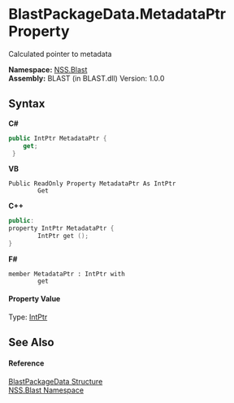 # BlastPackageData.MetadataPtr Property 
 

Calculated pointer to metadata

**Namespace:**&nbsp;<a href="88b55311-4a89-0894-e27a-e157e443c7f7">NSS.Blast</a><br />**Assembly:**&nbsp;BLAST (in BLAST.dll) Version: 1.0.0

## Syntax

**C#**<br />
``` C#
public IntPtr MetadataPtr {
	get;
 }
```

**VB**<br />
``` VB
Public ReadOnly Property MetadataPtr As IntPtr
		Get
```

**C++**<br />
``` C++
public:
property IntPtr MetadataPtr {
		IntPtr get ();
}
```

**F#**<br />
``` F#
member MetadataPtr : IntPtr with 
		get

```


#### Property Value
Type: <a href="https://docs.microsoft.com/dotnet/api/system.intptr" target="_blank" rel="noopener noreferrer">IntPtr</a>

## See Also


#### Reference
<a href="08d36c75-b5dc-8eaf-5936-daa952653fa2">BlastPackageData Structure</a><br /><a href="88b55311-4a89-0894-e27a-e157e443c7f7">NSS.Blast Namespace</a><br />